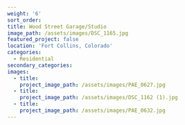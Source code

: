```yaml
---
weight: '6'
sort_order:
title: Wood Street Garage/Studio
image_path: /assets/images/DSC_1165.jpg
featured_project: false
location: 'Fort Collins, Colorado'
categories:
  - Residential
secondary_categories:
images:
  - title:
    project_image_path: /assets/images/PAE_0627.jpg
  - title:
    project_image_path: /assets/images/DSC_1162 (1).jpg
  - title:
    project_image_path: /assets/images/PAE_0632.jpg
---
```


